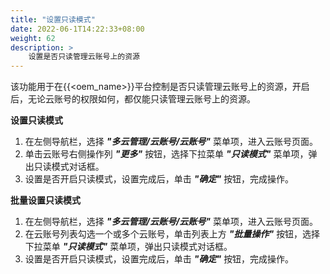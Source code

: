 ```yaml
---
title: "设置只读模式"
date: 2022-06-1T14:22:33+08:00
weight: 62
description: >
    设置是否只读管理云账号上的资源
---
```


该功能用于在{{<oem_name>}}平台控制是否只读管理云账号上的资源，开启后，无论云账号的权限如何，都仅能只读管理云账号上的资源。

**设置只读模式**

1. 在左侧导航栏，选择 **_"多云管理/云账号/云账号"_** 菜单项，进入云账号页面。
2. 单击云账号右侧操作列 **_"更多"_** 按钮，选择下拉菜单 **_"只读模式"_** 菜单项，弹出只读模式对话框。
3. 设置是否开启只读模式，设置完成后，单击 **_"确定"_** 按钮，完成操作。

**批量设置只读模式**

1. 在左侧导航栏，选择 **_"多云管理/云账号/云账号"_** 菜单项，进入云账号页面。
2. 在云账号列表勾选一个或多个云账号，单击列表上方 **_"批量操作"_** 按钮，选择下拉菜单 **_"只读模式"_** 菜单项，弹出只读模式对话框。
3. 设置是否开启只读模式，设置完成后，单击 **_"确定"_** 按钮，完成操作。
